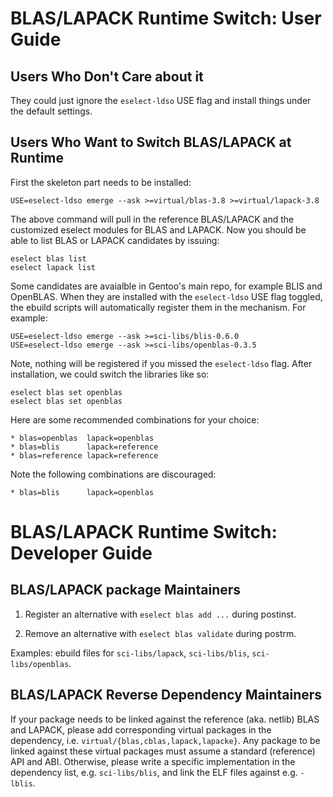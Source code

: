 BLAS/LAPACK Runtime Switch: User Guide
======================================

## Users Who Don't Care about it

They could just ignore the `eselect-ldso` USE flag and install things under the default settings.

## Users Who Want to Switch BLAS/LAPACK at Runtime

First the skeleton part needs to be installed:

```
USE=eselect-ldso emerge --ask >=virtual/blas-3.8 >=virtual/lapack-3.8
```

The above command will pull in the reference BLAS/LAPACK and the customized
eselect modules for BLAS and LAPACK. Now you should be able to list BLAS
or LAPACK candidates by issuing:

```
eselect blas list
eselect lapack list
```

Some candidates are avaialble in Gentoo's main repo, for example BLIS and
OpenBLAS. When they are installed with the `eselect-ldso` USE flag toggled,
the ebuild scripts will automatically register them in the mechanism. For
example:

```
USE=eselect-ldso emerge --ask >=sci-libs/blis-0.6.0
USE=eselect-ldso emerge --ask >=sci-libs/openblas-0.3.5
```

Note, nothing will be registered if you missed the `eselect-ldso` flag.
After installation, we could switch the libraries like so:

```
eselect blas set openblas
eselect blas set openblas
```

Here are some recommended combinations for your choice:

```
* blas=openblas  lapack=openblas
* blas=blis      lapack=reference
* blas=reference lapack=reference
```

Note the following combinations are discouraged:

```
* blas=blis      lapack=openblas
```

BLAS/LAPACK Runtime Switch: Developer Guide
===========================================

## BLAS/LAPACK package Maintainers

1. Register an alternative with `eselect blas add ...` during postinst.

2. Remove an alternative with `eselect blas validate` during postrm.

Examples: ebuild files for `sci-libs/lapack`, `sci-libs/blis`, `sci-libs/openblas`.

## BLAS/LAPACK Reverse Dependency Maintainers

If your package needs to be linked against the reference (aka. netlib) BLAS
and LAPACK, please add corresponding virtual packages in the dependency, i.e.
`virtual/{blas,cblas,lapack,lapacke}`. Any package to be linked against
these virtual packages must assume a standard (reference) API and ABI.
Otherwise, please write a specific implementation in the dependency list,
e.g. `sci-libs/blis`, and link the ELF files against e.g. `-lblis`.
